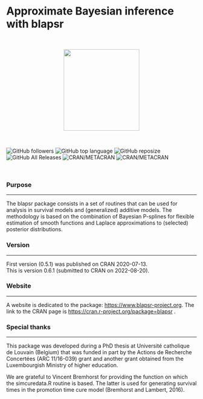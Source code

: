 # Approximate Bayesian inference with blapsr #

&nbsp; 

<p style="text-align:center;">
<img src="https://static.wixstatic.com/media/78f262_b02ebe363df6456a8ed2d70606b1417c~mv2.png" width = "200" height="215">
</p>

&nbsp; 

![GitHub followers](https://img.shields.io/github/followers/oswaldogressani?style=social) ![GitHub top
language](https://img.shields.io/github/languages/top/oswaldogressani/blapsr?label=R) ![GitHub
reposize](https://img.shields.io/github/repo-size/oswaldogressani/blapsr?label=Repo%20size) ![GitHub All Releases](https://img.shields.io/github/downloads/oswaldogressani/blapsr/total?label=Downloads) ![CRAN/METACRAN](https://img.shields.io/cran/l/blapsr?color=purple&label=License) ![CRAN/METACRAN](https://img.shields.io/cran/v/blapsr?color=gold&label=CRAN)

&nbsp;

### Purpose ###
<hr />

The blapsr package consists in a set of routines that can be used for analysis
in survival models and (generalized) additive models. The methodology is based 
on the combination of Bayesian P-splines for flexible estimation of smooth 
functions and Laplace approximations to (selected) posterior distributions.

### Version ###
<hr />
First version (0.5.1) was published on CRAN 2020-07-13. <br>
This is version 0.6.1 (submitted to CRAN on 2022-08-20).

### Website ###
<hr />

A website is dedicated to the package: https://www.blapsr-project.org. The link to the
CRAN page is https://cran.r-project.org/package=blapsr .

### Special thanks ###
<hr />

This package was developed during a PhD thesis at Université catholique de Louvain (Belgium) that was funded in part by the Actions de Recherche Concertées
(ARC 11/16-039) grant and another grant obtained from the Luxembourgish Ministry 
of higher education.

We are grateful to Vincent Bremhorst for providing the function on which the 
simcuredata.R routine is based. The latter is used for generating survival times
in the promotion time cure model (Bremhorst and Lambert, 2016).
